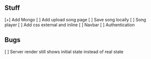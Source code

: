 
## Stuff
[+] Add Mongo
[ ] Add upload song page
[ ] Save song locally
[ ] Song player
[ ] Add css external and inline
[ ] Navbar
[ ] Authentication

## Bugs
[ ] Server render still shows initial state instead of real state
